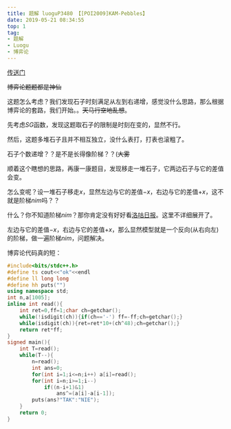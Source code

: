 ```yaml
---
title: 题解 luoguP3480 【[POI2009]KAM-Pebbles】
date: 2019-05-21 08:34:55
top: 1
tag: 
- 题解
- Luogu
- 博弈论
---
```

[传送门](https://www.luogu.org/problemnew/show/P3480)

~~博弈论题题都是神仙~~

这题怎么考虑？我们发现石子时刻满足从左到右递增，感觉没什么思路，那么根据博弈论的套路，我们开始。。~~天马行空地乱想~~。

先考虑$SG$函数，发现这题取石子的限制是时刻在变的，显然不行。

然后，这题多堆石子且并不相互独立，没什么表打，打表也滚粗了。

石子个数递增？？是不是长得像阶梯？？(~~大雾~~

顺着这个瞎想的思路，再康一康题目，发现移走一堆石子，它两边石子与它的差值会变。

怎么变呢？设一堆石子移走$x$，显然左边与它的差值$-x$，右边与它的差值$+x$，这不就是阶梯$nim$吗？？

什么？你不知道阶梯$nim$？那你肯定没有好好看[洛咕日报](https://www.luogu.org/blog/Wolfycz/qian-tan-suan-fa-bo-yi-lun-zong-ling-kai-shi-di-bo-yi-lun-post)。这里不详细展开了。

左边与它的差值$-x$，右边与它的差值$+x$，那么显然模型就是一个反向$($从右向左$)$的阶梯，做一遍阶梯$nim$，问题解决。

博弈论代码真的短：
```cpp
#include<bits/stdc++.h>
#define ts cout<<"ok"<<endl
#define ll long long
#define hh puts("")
using namespace std;
int n,a[1005];
inline int read(){
    int ret=0,ff=1;char ch=getchar();
    while(!isdigit(ch)){if(ch=='-') ff=-ff;ch=getchar();}
    while(isdigit(ch)){ret=ret*10+(ch^48);ch=getchar();}
    return ret*ff;
} 
signed main(){
    int T=read();
    while(T--){
        n=read();
        int ans=0;
        for(int i=1;i<=n;i++) a[i]=read();
        for(int i=n;i>=1;i--)
            if((n-i+1)&1)
                ans^=(a[i]-a[i-1]);
        puts(ans?"TAK":"NIE");
    }
    return 0;
}
```